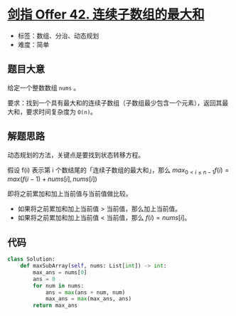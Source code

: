 # [剑指 Offer 42. 连续子数组的最大和](https://leetcode.cn/problems/lian-xu-zi-shu-zu-de-zui-da-he-lcof/)

- 标签：数组、分治、动态规划
- 难度：简单

## 题目大意

给定一个整数数组 `nums` 。

要求：找到一个具有最大和的连续子数组（子数组最少包含一个元素），返回其最大和，要求时间复杂度为 `O(n)`。

## 解题思路

动态规划的方法，关键点是要找到状态转移方程。

假设 f(i) 表示第 i 个数结尾的「连续子数组的最大和」，那么 $max_{0 < i \le n-1} {f(i)} = max(f(i-1) + nums[i], nums[i])$

即将之前累加和加上当前值与当前值做比较。

- 如果将之前累加和加上当前值 > 当前值，那么加上当前值。
- 如果将之前累加和加上当前值 < 当前值，那么 $f(i) = nums[i]$。

## 代码

```Python
class Solution:
    def maxSubArray(self, nums: List[int]) -> int:
        max_ans = nums[0]
        ans = 0
        for num in nums:
            ans = max(ans + num, num)
            max_ans = max(max_ans, ans)
        return max_ans
```


